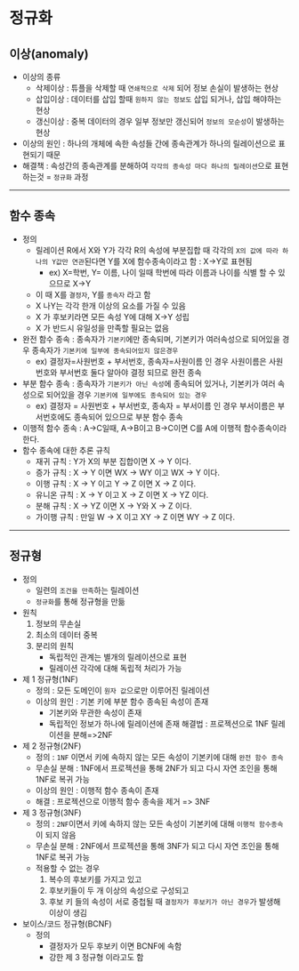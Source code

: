# 정규화
## 이상(anomaly)
- 이상의 종류
    - 삭제이상 : 튜플을 삭제할 때 `연쇄적으로 삭제` 되어 정보 손실이 발생하는 현상
    - 삽입이상 : 데이터를 삽입 할때 `원하지 않는 정보도` 삽입 되거나, 삽입 해야하는 현상
    - 갱신이상 : 중복 데이터의 경우 일부 정보만 갱신되어 `정보의 모순성`이 발생하는 현상
- 이상의 원인 : 하나의 개체에 속한 속성들 간에 종속관계가 하나의 릴레이션으로 표현되기 때문
- 해결책 : 속성간의 종속관계를 분해하여 `각각의 종속성 마다 하나의 릴레이션`으로 표현하는것 = `정규화` 과정
---
## 함수 종속
- 정의
    - 릴레이션 R에서 X와 Y가 각각 R의 속성에 부분집합 때 각각의 `X의 값에 따라 하나의 Y값만 연관`된다면 Y를 X에 함수종속이라고 함 : X→Y로 표현됨
        - ex) X=학번, Y= 이름, 나이 일때 학번에 따라 이름과 나이를 식별 할 수 있으므로 X→Y
    - 이 때 X를 `결정자`, Y를 `종속자` 라고 함
    - X 나Y는 각각 한개 이상의 요소를 가질 수 있음
    - X 가 후보키라면 모든 속성 Y에 대해 X→Y 성립
    - X 가 반드시 유일성을 만족할 필요는 없음
- 완전 함수 종속 : 종속자가 `기본키`에만 종속되며, 기본키가 여러속성으로 되어있을 경우 종속자가 `기본키에 일부에 종속되어있지 않은경우`
    - ex) 결정자=사원번호 + 부서번호, 종속자=사원이름 인 경우 사원이름은 사원번호와 부서번호 둘다 알아야 결정 되므로 완전 종속
- 부분 함수 종속 : 종속자가 `기본키가 아닌 속성`에 종속되어 있거나, 기본키가 여러 속성으로 되어있을 경우 `기본키에 일부에도 종속되어 있는 경우`
    - ex) 결정자 = 사원번호 + 부서번호, 종속자 = 부서이름 인 경우 부서이름은 부서번호에도 종속되어 있으므로 부분 함수 종속
- 이행적 함수 종속 : A→C일때, A→B이고 B→C이면 C를 A에 이행적 함수종속이라 한다.
- 함수 종속에 대한 추론 규칙
    - 재귀 규칙 : Y가 X의 부분 집합이면 X → Y 이다.
    - 증가 규칙 : X → Y 이면 WX → WY 이고 WX → Y 이다.
    - 이행 규칙 : X → Y 이고 Y → Z 이면 X → Z 이다.
    - 유니온 규칙 : X → Y 이고 X → Z 이면 X → YZ 이다.
    - 분해 규칙 : X → YZ 이면 X → Y와 X → Z 이다.
    - 가이행 규칙 : 만일 W → X 이고 XY → Z 이면 WY → Z 이다.
---
## 정규형
- 정의
    - 일련의 `조건을 만족`하는 릴레이션
    - `정규화`를 통해 정규형을 만듦
- 원칙
    1. 정보의 무손실
    2. 최소의 데이터 중복
    3. 분리의 원칙
        - 독립적인 관계는 별개의 릴레이션으로 표현
        - 릴레이션 각각에 대해 독립적 처리가 가능
- 제 1 정규형(1NF)
    - 정의 : 모든 도메인이 `원자 값`으로만 이루어진 릴레이션
    - 이상의 원인 : 기본 키에 부분 함수 종속된 속성이 존재 
        - 기본키와 무관한 속성이 존재
        - 독립적인 정보가 하나에 릴레이션에 존재
    해결법 : 프로젝션으로 1NF 릴레이션을 분해=>2NF
- 제 2 정규형(2NF)
    - 정의 : `1NF` 이면서 키에 속하지 않는 모든 속성이 기본키에 대해 `완전 함수 종속`
    - 무손실 분해 : 1NF에서 프로젝션을 통해 2NF가 되고 다시 자연 조인을 통해 1NF로 복귀 가능
    - 이상의 원인 : 이행적 함수 종속이 존재
    - 해결 : 프로젝션으로 이행적 함수 종속을 제거 => 3NF
- 제 3 정규형(3NF)
    - 정의 : `2NF`이면서 키에 속하지 않는 모든 속성이 기본키에 대해 `이행적 함수종속`이 되지 않음
    - 무손실 분해 : 2NF에서 프로젝션을 통해 3NF가 되고 다시 자연 조인을 통해 1NF로 복귀 가능
    - 적용할 수 없는 경우
        1. 복수의 후보키를 가지고 있고
        2. 후보키들이 두 개 이상의 속성으로 구성되고
        3. 후보 키 들의 속성이 서로 중첩될 때 
    `결정자가 후보키가 아닌 경우`가 발생해 이상이 생김
- 보이스/코드 정규형(BCNF)
    - 정의
        - 결정자가 모두 후보키 이면 BCNF에 속함
        - 강한 제 3 정규형 이라고도 함
